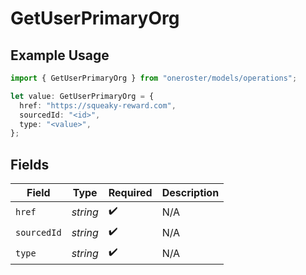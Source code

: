 # GetUserPrimaryOrg

## Example Usage

```typescript
import { GetUserPrimaryOrg } from "oneroster/models/operations";

let value: GetUserPrimaryOrg = {
  href: "https://squeaky-reward.com",
  sourcedId: "<id>",
  type: "<value>",
};
```

## Fields

| Field              | Type               | Required           | Description        |
| ------------------ | ------------------ | ------------------ | ------------------ |
| `href`             | *string*           | :heavy_check_mark: | N/A                |
| `sourcedId`        | *string*           | :heavy_check_mark: | N/A                |
| `type`             | *string*           | :heavy_check_mark: | N/A                |